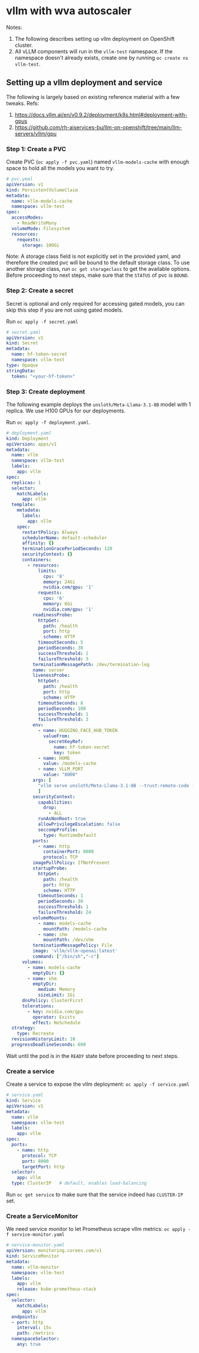 # vllm with wva autoscaler


Notes: 
1. The following describes setting up vllm deployment on OpenShift cluster.
2. All vLLM components will run in the `vllm-test` namespace. If the namespace doesn't already exists, create one by running `oc create ns vllm-test`.

## Setting up a vllm deployment and service
The following is largely based on existing reference material with a few tweaks. 
Refs:
1. https://docs.vllm.ai/en/v0.9.2/deployment/k8s.html#deployment-with-gpus
2. https://github.com/rh-aiservices-bu/llm-on-openshift/tree/main/llm-servers/vllm/gpu

### Step 1: Create a PVC
Create PVC (`oc apply -f pvc.yaml`) named `vllm-models-cache` with enough space to hold all the models you want to try.
```yaml
# pvc.ymal
apiVersion: v1
kind: PersistentVolumeClaim
metadata:
  name: vllm-models-cache
  namespace: vllm-test
spec:
  accessModes:
    - ReadWriteMany
  volumeMode: Filesystem
  resources:
    requests:
      storage: 100Gi
```
Note: 
A storage class field is not explicitly set in the provided yaml, and therefore the created pvc will be bound to the default storage class. To use another storage class, run  `oc get storageclass` to get the available options.
Before proceeding to next steps, make sure that the `STATUS` of pvc is `BOUND`.

### Step 2: Create a secret
Secret is optional and only required for accessing gated models, you can skip this step if you are not using gated models.

Run `oc apply -f secret.yaml`
```yaml
# secret.yaml
apiVersion: v1
kind: Secret
metadata:
  name: hf-token-secret
  namespace: vllm-test
type: Opaque
stringData:
  token: "<your-hf-token>"
```

### Step 3: Create deployment
The following example deploys the `unsloth/Meta-Llama-3.1-8B` model with 1 replica. We use H100 GPUs for our deployments.

Run `oc apply -f deployment.yaml`.
```yaml
# deployment.yaml
kind: Deployment
apiVersion: apps/v1
metadata:
  name: vllm
  namespace: vllm-test
  labels:
    app: vllm
spec:
  replicas: 1
  selector:
    matchLabels:
      app: vllm
  template:
    metadata:
      labels:
        app: vllm
    spec:
      restartPolicy: Always
      schedulerName: default-scheduler
      affinity: {}
      terminationGracePeriodSeconds: 120
      securityContext: {}
      containers:
        - resources:
            limits:
              cpu: '8'
              memory: 24Gi
              nvidia.com/gpu: '1'
            requests:
              cpu: '6'
              memory: 6Gi
              nvidia.com/gpu: '1'
          readinessProbe:
            httpGet:
              path: /health
              port: http
              scheme: HTTP
            timeoutSeconds: 5
            periodSeconds: 30
            successThreshold: 1
            failureThreshold: 3
          terminationMessagePath: /dev/termination-log
          name: server
          livenessProbe:
            httpGet:
              path: /health
              port: http
              scheme: HTTP
            timeoutSeconds: 8
            periodSeconds: 100
            successThreshold: 1
            failureThreshold: 3
          env:
            - name: HUGGING_FACE_HUB_TOKEN
              valueFrom:
                secretKeyRef:
                  name: hf-token-secret
                  key: token
            - name: HOME
              value: /models-cache
            - name: VLLM_PORT
              value: "8000"
          args: [
            "vllm serve unsloth/Meta-Llama-3.1-8B --trust-remote-code --download-dir /models-cache --dtype float16"
            ]
          securityContext:
            capabilities:
              drop:
                - ALL
            runAsNonRoot: true
            allowPrivilegeEscalation: false
            seccompProfile:
              type: RuntimeDefault
          ports:
            - name: http
              containerPort: 8000
              protocol: TCP
          imagePullPolicy: IfNotPresent
          startupProbe:
            httpGet:
              path: /health
              port: http
              scheme: HTTP
            timeoutSeconds: 1
            periodSeconds: 30
            successThreshold: 1
            failureThreshold: 24
          volumeMounts:
            - name: models-cache
              mountPath: /models-cache
            - name: shm
              mountPath: /dev/shm
          terminationMessagePolicy: File
          image: 'vllm/vllm-openai:latest'
          command: ["/bin/sh","-c"]
      volumes:
        - name: models-cache
          emptyDir: {}
        - name: shm
          emptyDir:
            medium: Memory
            sizeLimit: 1Gi
      dnsPolicy: ClusterFirst
      tolerations:
        - key: nvidia.com/gpu
          operator: Exists
          effect: NoSchedule
  strategy:
    type: Recreate
  revisionHistoryLimit: 10
  progressDeadlineSeconds: 600
```

Wait until the pod is in the `READY` state before proceeding to next steps.

### Create a service
Create a service to expose the vllm deployment: `oc apply -f service.yaml`
```yaml
# service.yaml
kind: Service
apiVersion: v1
metadata:
  name: vllm
  namespace: vllm-test
  labels:
    app: vllm
spec:
  ports:
    - name: http
      protocol: TCP
      port: 8000
      targetPort: http
  selector:
    app: vllm
  type: ClusterIP   # default, enables load-balancing
```

Run `oc get service` to make sure that the service indeed has `CLUSTER-IP` set.

### Create a ServiceMonitor
We need service monitor to let Prometheus scrape vllm metrics: `oc apply -f service-monitor.yaml `
```yaml
# service-monitor.yaml
apiVersion: monitoring.coreos.com/v1
kind: ServiceMonitor
metadata:
  name: vllm-monitor
  namespace: vllm-test
  labels:
    app: vllm
    release: kube-prometheus-stack   
spec:
  selector:
    matchLabels:
      app: vllm
  endpoints:
  - port: http
    interval: 15s
    path: /metrics
  namespaceSelector:
    any: true
```









